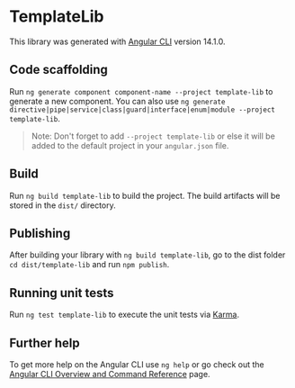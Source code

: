 # TemplateLib

This library was generated with [Angular CLI](https://github.com/angular/angular-cli) version 14.1.0.

## Code scaffolding

Run `ng generate component component-name --project template-lib` to generate a new component. You can also use `ng generate directive|pipe|service|class|guard|interface|enum|module --project template-lib`.
> Note: Don't forget to add `--project template-lib` or else it will be added to the default project in your `angular.json` file. 

## Build

Run `ng build template-lib` to build the project. The build artifacts will be stored in the `dist/` directory.

## Publishing

After building your library with `ng build template-lib`, go to the dist folder `cd dist/template-lib` and run `npm publish`.

## Running unit tests

Run `ng test template-lib` to execute the unit tests via [Karma](https://karma-runner.github.io).

## Further help

To get more help on the Angular CLI use `ng help` or go check out the [Angular CLI Overview and Command Reference](https://angular.io/cli) page.
